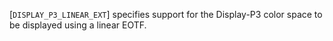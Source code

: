[`DISPLAY_P3_LINEAR_EXT`] specifies support for the
Display-P3 color space to be displayed using a linear EOTF.
